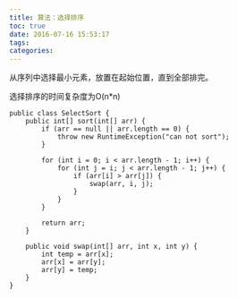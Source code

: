 ```yaml
---
title: 算法：选择排序
toc: true
date: 2016-07-16 15:53:17
tags:
categories:
---
```


从序列中选择最小元素，放置在起始位置，直到全部排完。

选择排序的时间复杂度为O(n*n)

	public class SelectSort {
	    public int[] sort(int[] arr) {
	        if (arr == null || arr.length == 0) {
	            throw new RuntimeException("can not sort");
	        }

	        for (int i = 0; i < arr.length - 1; i++) {
	            for (int j = i; j < arr.length - 1; j++) {
	                if (arr[i] > arr[j]) {
	                    swap(arr, i, j);
	                }
	            }
	        }

	        return arr;
	    }

	    public void swap(int[] arr, int x, int y) {
	        int temp = arr[x];
	        arr[x] = arr[y];
	        arr[y] = temp;
	    }
	}
